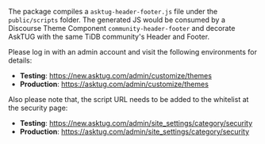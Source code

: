 The package compiles a `asktug-header-footer.js` file under the `public/scripts` folder. The generated JS would be consumed by a Discourse Theme Component `community-header-footer` and decorate AskTUG with the same TiDB community's Header and Footer.

Please log in with an admin account and visit the following environments for details:

- **Testing**: https://new.asktug.com/admin/customize/themes
- **Production**: https://asktug.com/admin/customize/themes

Also please note that, the script URL needs to be added to the whitelist at the security page:

- **Testing**: https://new.asktug.com/admin/site_settings/category/security
- **Production**: https://asktug.com/admin/site_settings/category/security
